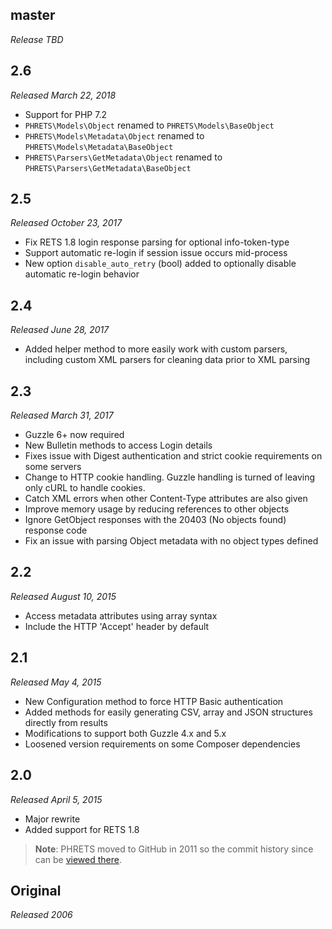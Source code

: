 ## master

_Release TBD_

## 2.6

_Released March 22, 2018_

* Support for PHP 7.2
* `PHRETS\Models\Object` renamed to `PHRETS\Models\BaseObject`
* `PHRETS\Models\Metadata\Object` renamed to `PHRETS\Models\Metadata\BaseObject`
* `PHRETS\Parsers\GetMetadata\Object` renamed to `PHRETS\Parsers\GetMetadata\BaseObject`

## 2.5

_Released October 23, 2017_

- Fix RETS 1.8 login response parsing for optional info-token-type
- Support automatic re-login if session issue occurs mid-process
- New option `disable_auto_retry` (bool) added to optionally disable automatic re-login behavior

## 2.4

_Released June 28, 2017_

- Added helper method to more easily work with custom parsers, including custom XML parsers for cleaning data prior to XML parsing

## 2.3

_Released March 31, 2017_

- Guzzle 6+ now required
- New Bulletin methods to access Login details
- Fixes issue with Digest authentication and strict cookie requirements on some servers
- Change to HTTP cookie handling.  Guzzle handling is turned of leaving only cURL to handle cookies.
- Catch XML errors when other Content-Type attributes are also given
- Improve memory usage by reducing references to other objects
- Ignore GetObject responses with the 20403 (No objects found) response code
- Fix an issue with parsing Object metadata with no object types defined

## 2.2

_Released August 10, 2015_

- Access metadata attributes using array syntax
- Include the HTTP 'Accept' header by default

## 2.1

_Released May 4, 2015_

- New Configuration method to force HTTP Basic authentication
- Added methods for easily generating CSV, array and JSON structures directly from results
- Modifications to support both Guzzle 4.x and 5.x
- Loosened version requirements on some Composer dependencies


## 2.0

_Released April 5, 2015_

- Major rewrite
- Added support for RETS 1.8


> **Note**: PHRETS moved to GitHub in 2011 so the commit history since can be [viewed there](https://github.com/troydavisson/PHRETS/commits/master).

## Original

_Released 2006_
